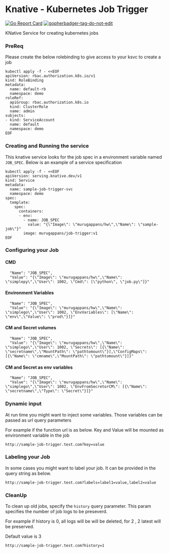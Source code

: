 # Knative - Kubernetes Job Trigger

[![Go Report Card](https://goreportcard.com/badge/github.com/itsmurugappan/job-trigger)](https://goreportcard.com/report/github.com/itsmurugappan/job-trigger)
<a href='https://github.com/jpoles1/gopherbadger' target='_blank'>![gopherbadger-tag-do-not-edit](https://img.shields.io/badge/Go%20Coverage-59%25-brightgreen.svg?longCache=true&style=flat)</a>

KNative Service for creating kubernetes jobs

### PreReq

Please create the below rolebinding to give access to your ksvc to create a job

```
kubectl apply -f - <<EOF
apiVersion: rbac.authorization.k8s.io/v1
kind: RoleBinding
metadata:
  name: default-rb
  namespace: demo
roleRef:
  apiGroup: rbac.authorization.k8s.io
  kind: ClusterRole
  name: admin
subjects:
- kind: ServiceAccount
  name: default
  namespace: demo
EOF
```

### Creating and Running the service

This knative service looks for the job spec in a environment variable named `JOB_SPEC`.
Below is an example of a service specification

```
kubectl apply -f - <<EOF
apiVersion: serving.knative.dev/v1
kind: Service
metadata:
  name: sample-job-trigger-svc
  namespace: demo
spec:
  template:
    spec:
      containers:
      - env:
        - name: JOB_SPEC
          value: "{\"Image\": \"murugappans/hw\",\"Name\": \"sample-job\"}"
        image: murugappans/job-trigger:v1
EOF
```

### Configuring your Job

#### CMD

```
  "Name": "JOB_SPEC",
  "Value": "{\"Image\": \"murugappans/hw\",\"Name\": \"simplepy\",\"User\": 1002, \"Cmd\": [\"python\", \"job.py\"]}"
```

#### Environment Variables

```
  "Name": "JOB_SPEC",
  "Value": "{\"Image\": \"murugappans/hw\",\"Name\": \"simplego\",\"User\": 1002, \"EnvVariables\": [\"Name\": \"env\",\"Value\": \"prod\"}]}"
```

#### CM and Secret volumes 

```
  "Name": "JOB_SPEC",
  "Value": "{\"Image\": \"murugappans/hw\",\"Name\": \"simplego\",\"User\": 1002, \"Secrets\": [{\"Name\": \"secretname\",\"MountPath\": \"pathtomount\"}],\"ConfigMaps\": [{\"Name\": \"cmname\",\"MountPath\": \"pathtomount\"}]}"
```

####  CM and Secret as env variables

```
  "Name": "JOB_SPEC",
  "Value": "{\"Image\": \"murugappans/hw\",\"Name\": \"simplego\",\"User\": 1002, \"EnvFromSecretorCM\": [{\"Name\": \"secretname\",\"Type\": \"Secret\"}]}"
```


### Dynamic input

At run time you might want to inject some variables. Those variables can be passed as url query parameters

For example if the function url is as below. Key and Value will be mounted as environment variable in the job

```
http://sample-job-trigger.test.com?key=value
```

### Labeling your Job

In some cases you might want to label your job. It can be provided in the query string as below.

```
http://sample-job-trigger.test.com?labels=label1=value,label2=value
```

### CleanUp

To clean up old jobs, specify the `history` query parameter. This param specifies the number of job logs to be preseverd. 

For example if history is 0, all logs will be will be deleted, for 2 , 2 latest will be preserved.

Default value is 3

```
http://sample-job-trigger.test.com?history=1
```
